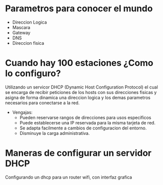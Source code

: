 # Parametros para conocer el mundo

- Direccion Logica
- Mascara
- Gateway
- DNS
- Direccion fisica

# Cuando hay 100 estaciones ¿Como lo configuro?

Utilizando un servicor DHCP (Dynamic Host Configuration Protocol) el cual se encarga de recibir peticiones de los hosts con sus direcciones fisicas y asigna de forma dinamica una direccion logica y los demas parametros necesarios para conectarse a la red.
- Vengajas:
	- Pueden reservarse rangos de direcciones para usos especificos
	- Puede establecerse una IP reservada para la misma tarjeta de red.
	- Se adapta facilmente a cambios de configuracion del entorno.
	- Disminuye la carga administrativa.

# Maneras de configurar un servidor DHCP

Configurando un dhcp para un router wifi, con interfaz grafica